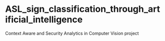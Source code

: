 # ASL_sign_classification_through_artificial_intelligence
Context Aware and Security Analytics in Computer Vision project
